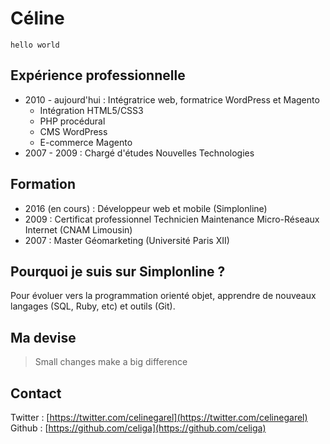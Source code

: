 # Céline

`hello world`

## Expérience professionnelle
* 2010 - aujourd'hui : Intégratrice web, formatrice WordPress et Magento
    * Intégration HTML5/CSS3
    * PHP procédural
    * CMS WordPress
    * E-commerce Magento
* 2007 - 2009 : Chargé d'études Nouvelles Technologies  


## Formation
* 2016 (en cours) : Développeur web et mobile (Simplonline)
* 2009 : Certificat professionnel Technicien Maintenance Micro-Réseaux Internet (CNAM Limousin)
* 2007 : Master Géomarketing (Université Paris XII)</li>

## Pourquoi je suis sur Simplonline ?
Pour évoluer vers la programmation orienté objet, apprendre de nouveaux langages (SQL, Ruby, etc) et outils (Git).

## Ma devise
> Small changes make a big difference
## Contact
Twitter : [https://twitter.com/celinegarel](https://twitter.com/celinegarel)  
Github : [https://github.com/celiga](https://github.com/celiga)
